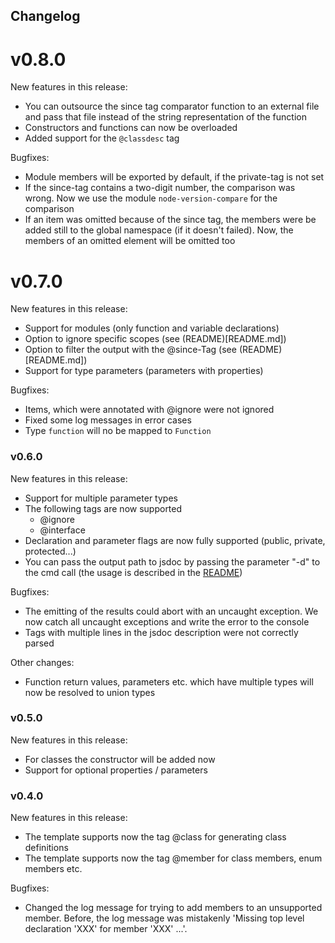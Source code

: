 ## Changelog

# v0.8.0
New features in this release:
 - You can outsource the since tag comparator function to an external file and pass that file instead of the string representation of the function
 - Constructors and functions can now be overloaded
 - Added support for the ```@classdesc``` tag

Bugfixes:
 - Module members will be exported by default, if the private-tag is not set
 - If the since-tag contains a two-digit number, the comparison was wrong. Now we use the module ```node-version-compare``` for the comparison
 - If an item was omitted because of the since tag, the members were be added still to the global namespace (if it doesn't failed). Now, the members of an omitted element will be omitted too

# v0.7.0
New features in this release:
 - Support for modules (only function and variable declarations)
 - Option to ignore specific scopes (see (README)[README.md])
 - Option to filter the output with the @since-Tag (see (README)[README.md])
 - Support for type parameters (parameters with properties)

Bugfixes:
 - Items, which were annotated with @ignore were not ignored
 - Fixed some log messages in error cases
 - Type ```function``` will no be mapped to ```Function```

### v0.6.0
New features in this release:
 - Support for multiple parameter types
 - The following tags are now supported
   - @ignore
   - @interface
 - Declaration and parameter flags are now fully supported (public, private, protected...)
 - You can pass the output path to jsdoc by passing the parameter "-d" to the cmd call
   (the usage is described in the [README](README.md#Output-directory-/-file))

Bugfixes:
 - The emitting of the results could abort with an uncaught exception. We now catch all uncaught
   exceptions and write the error to the console
 - Tags with multiple lines in the jsdoc description were not correctly parsed

Other changes:
 - Function return values, parameters etc. which have multiple types will now be resolved to union
   types

### v0.5.0
New features in this release:
 - For classes the constructor will be added now
 - Support for optional properties / parameters

### v0.4.0
New features in this release:
 - The template supports now the tag @class for generating class definitions
 - The template supports now the tag @member for class members, enum members etc.

Bugfixes:
 - Changed the log message for trying to add members to an unsupported member. Before, the log message
   was mistakenly 'Missing top level declaration 'XXX' for member 'XXX' ...'. 
